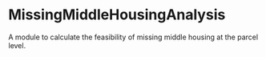 # MissingMiddleHousingAnalysis
A module to calculate the feasibility of missing middle housing at the parcel level.
